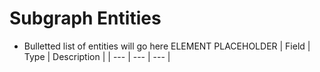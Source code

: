 # Subgraph Entities
* Bulletted list of entities will go here
ELEMENT PLACEHOLDER
| Field | Type | Description | 
| --- | --- | --- | 
